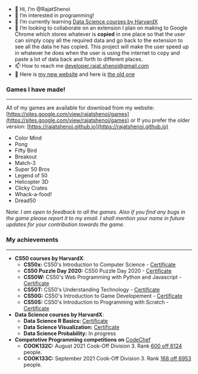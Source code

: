 - 👋 Hi, I’m @RajatShenoi
- 👀 I’m interested in programming!
- 🌱 I’m currently learning [Data Science courses by HarvardX](https://www.edx.org/professional-certificate/harvardx-data-science)
- 💞️ I’m looking to collaborate on an extension I plan on making to Google Chrome which stores whatever is **copied** in one place so that the user can simply copy all the required data and go back to the extension to see all the data he has copied. This project will make the user speed up in whatever he does when the user is using the internet to copy and paste a lot of data back and forth to different places.
- 📫 How to reach me [developer.rajat.shenoi@gmail.com](mailto:developer.rajat.shenoi@gmail.com)
- 👀 Here is [my new website](https://sites.google.com/view/rajatshenoi) and here is [the old one](https://rajatshenoi.github.io)

<!---
RajatShenoi/RajatShenoi is a ✨ special ✨ repository because its `README.md` (this file) appears on your GitHub profile.
You can click the Preview link to take a look at your changes.
--->

### Games I have made!
---
All of my games are available for download from my website: [https://sites.google.com/view/rajatshenoi/games](https://sites.google.com/view/rajatshenoi/games)
or
If you prefer the older version: [https://rajatshenoi.github.io](https://rajatshenoi.github.io)
- Color Mind
- Pong
- Fifty Bird
- Breakout
- Match-3
- Super 50 Bros
- Legend of 50
- Helicopter 3D
- Clicky Crates
- Whack-a-food!
- Dread50

Note: *I am open to feedback to all the games. Also if you find any bugs in the game please report it to my email. I shall mention your name in future updates for your contribution towards the game.*

### My achievements
---
- **CS50 courses by HarvardX**:
  - **CS50x:** CS50's Introduction to Computer Science - [Certificate](https://certificates.cs50.io/e6cfcc64-1a3b-4bc5-b918-b6fded0be13a.png?size=letter)
  - **CS50 Puzzle Day 2020:** CS50 Puzzle Day 2020 - [Certificate](https://certificates.cs50.io/b72e1ba7-08e1-4740-9292-d0ba7c8097cb.png?size=letter)
  - **CS50W:** CS50's Web Programming with Python and Javascript - [Certificate](https://certificates.cs50.io/3f303a51-c9ad-4765-a603-604e3c24e468.png?size=letter)
  - **CS50T:** CS50's Understanding Technology - [Certificate](https://certificates.cs50.io/954d89b2-8ef1-435b-9dbd-80701df8b78e.png?size=letter)
  - **CS50G:** CS50's Introduction to Game Developement - [Certificate](https://certificates.cs50.io/2dbce5b1-0652-449b-9993-37141c2bca0b.png?size=letter)
  - **CS50S:** CS50's Introduction to Programming with Scratch - [Certificate](https://certificates.cs50.io/8d1d7b0b-7f3c-459e-a3ae-9b4c2a13c419.png?size=letter)
- **Data Science courses by HarvardX**:
  - **Data Science R Basics:** [Certificate](https://www.datacamp.com/statement-of-accomplishment/course/adf6ef624b1503042b88d916226b0d6f192f876a?raw=1)
  - **Data Science Visualization:** [Certificate](https://www.datacamp.com/statement-of-accomplishment/course/a10b0d3784bbe813d65caa09d371cf6555108845?raw=1)
  - **Data Science Probability:** In progress
- **Competetive Programming competitions on** [CodeChef](https://www.codechef.com)
  - **COOK132C:** August 2021 Cook-Off Division 3. Rank [600 off 6124](https://www.codechef.com/rankings/COOK132C?order=asc&page=24&sortBy=rank) people.
  - **COOK133C:** September 2021 Cook-Off Division 3. Rank [168 off 6953](https://www.codechef.com/rankings/COOK133C?order=asc&page=7&sortBy=rank) people.
